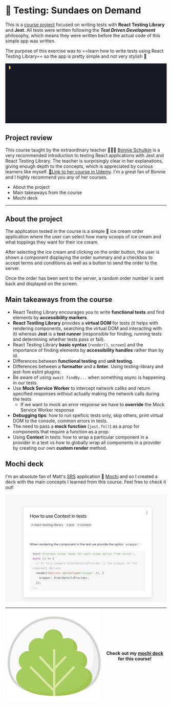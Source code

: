 # 🧪 Testing: Sundaes on Demand

This is a <u>course project</u> focused on writing tests with **React Testing Library** and **Jest**. All tests were written following the ***Test Driven Development*** philosophy, which means they were written before the actual code of this simple app was written. 

The purpose of this exercise was to ==learn how to write tests using React Testing Library== so the app is pretty simple and not very stylish :nail_care: 

![Kapture 2021-09-01 at 20.40.11](README.assets/hero.gif)



## Project review

<!-- My thoughts on the course -->

This course taught by the extraordinary teacher 👩🏻‍💻 [Bonnie Schulkin](https://github.com/bonnie) is a very recommended introduction to testing React applications with Jest and React Testing Library. The teacher is surprisingly clear in her explanations, giving enough depth to the concepts, which is appreciated by curious learners like myself. [🔗Link to her course in Udemy](https://www.udemy.com/course/react-testing-library/). I'm a great fan of Bonnie and I highly recommend you any of her courses.



<!-- Index to things related to the course -->

- About the project
- Main takeaways from the course
- Mochi deck



---



## About the project

The application tested in the course is a simple :ice_cream: ice cream order application where the user can select how many scoops of ice cream and what toppings they want for their ice cream. 

After selecting the ice cream and clicking on the order button, the user is shown a component displaying the order summary and a checkbox to accept terms and conditions as well as a button to send the order to the server. 

Once the order has been sent to the server, a random order number is sent back and displayed on the screen.  



## Main takeaways from the course

- React Testing Library encourages you to write **functional tests** and find elements by **accessibility markers**.
- **React Testling Library** provides a **virtual DOM** for tests (it helps with rendering components, searching the virtual DOM and interacting with it) whereas **Jest** is a **test runner** (responsible for finding, running tests and determining whether tests pass or fail).
- React Testing Library **basic syntax** (`render()`, `screen`) and the importance of finding elements by **accessibility handles** rather than by id.
- Differences between **functional testing** and **unit testing**.
- Differences between a **formatter** and a **linter**. Using testing-library and jest-fom eslint plugins.
- Be aware of using `await findBy...` when something async is happening in our tests.
- Use **Mock Service Worker** to intercept network callks and return specified responses without actually making the network calls during the tests
  - If we want to mock an error response we have to **override** the Mock Service Worker response
- **Debugging tips**: how to run speficic tests only, skip others, print virtual DOM to the console, common errors in tests.
- The need to pass a **mock function** (`jest.fn()`) as a prop for components that require a function as a prop.
- Using **Context** in tests: how to wrap a particular component in a provider in a test vs how to globally wrap all components in a provider by creating our own **custom render** method.



## Mochi deck

I'm an absolute fan of Matt's [SRS](https://en.wikipedia.org/wiki/Spaced_repetition) application 🍡 [Mochi](https://mochi.cards/) and so I created a deck with the main concepts I learned from this course. Feel free to check it out! 

![image-20210901214321639](README.assets/image-20210901214321639.png)

| ![icon](README.assets/icon.png) | Check out my [mochi deck](https://app.mochi.cards/decks/b25e9526-94e3-484e-89e2-5c200dd8ad4f/iDQEZUMm/Testing-React-with-Jest-and-Testing-Library) for this course! |
| ------------------------------- | ------------------------------------------------------------ |

